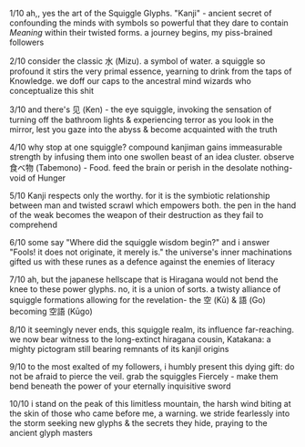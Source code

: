 1/10 ah,, yes the art of the Squiggle Glyphs. "Kanji" - ancient secret of confounding the minds with symbols so powerful that they dare to contain *Meaning* within their twisted forms. a journey begins, my piss-brained followers

2/10 consider the classic 水 (Mizu). a symbol of water. a squiggle so profound it stirs the very primal essence, yearning to drink from the taps of Knowledge. we doff our caps to the ancestral mind wizards who conceptualize this shit

3/10 and there's 见 (Ken) - the eye squiggle, invoking the sensation of turning off the bathroom lights & experiencing terror as you look in the mirror, lest you gaze into the abyss & become acquainted with the truth

4/10 why stop at one squiggle? compound kanjiman gains immeasurable strength by infusing them into one swollen beast of an idea cluster. observe 食べ物 (Tabemono) - Food. feed the brain or perish in the desolate nothing-void of Hunger

5/10 Kanji respects only the worthy. for it is the symbiotic relationship between man and twisted scrawl which empowers both. the pen in the hand of the weak becomes the weapon of their destruction as they fail to comprehend

6/10 some say "Where did the squiggle wisdom begin?" and i answer "Fools! it does not originate, it merely is." the universe's inner machinations gifted us with these runes as a defence against the enemies of literacy

7/10 ah, but the japanese hellscape that is Hiragana would not bend the knee to these power glyphs. no, it is a union of sorts. a twisty alliance of squiggle formations allowing for the revelation- the 空 (Kū) & 語 (Go) becoming 空語 (Kūgo)

8/10 it seemingly never ends, this squiggle realm, its influence far-reaching. we now bear witness to the long-extinct hiragana cousin, Katakana: a mighty pictogram still bearing remnants of its kanjil origins

9/10 to the most exalted of my followers, i humbly present this dying gift: do not be afraid to pierce the veil. grab the squiggles Fiercely - make them bend beneath the power of your eternally inquisitive sword

10/10 i stand on the peak of this limitless mountain, the harsh wind biting at the skin of those who came before me, a warning. we stride fearlessly into the storm seeking new glyphs & the secrets they hide, praying to the ancient glyph masters